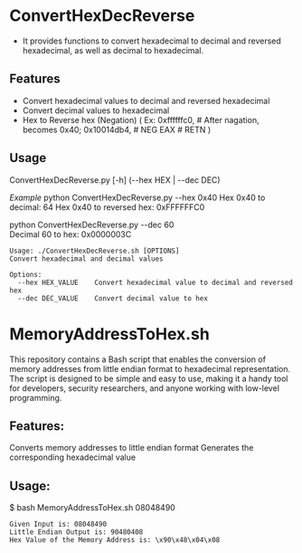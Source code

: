 # ConvertHexDecReverse
- It provides functions to convert hexadecimal to decimal and reversed hexadecimal, as well as decimal to hexadecimal.

## Features
- Convert hexadecimal values to decimal and reversed hexadecimal
- Convert decimal values to hexadecimal
- Hex to Reverse hex (Negation) ( Ex: 0xffffffc0,  # After nagation, becomes 0x40; 0x10014db4,   # NEG EAX # RETN ) 

## Usage 
ConvertHexDecReverse.py [-h] (--hex HEX | --dec DEC)

*Example*
python ConvertHexDecReverse.py --hex 0x40
Hex 0x40 to decimal: 64
Hex 0x40 to reversed hex: 0xFFFFFFC0

python ConvertHexDecReverse.py --dec 60  
Decimal 60 to hex: 0x0000003C

```
Usage: ./ConvertHexDecReverse.sh [OPTIONS]
Convert hexadecimal and decimal values

Options:
  --hex HEX_VALUE    Convert hexadecimal value to decimal and reversed hex
  --dec DEC_VALUE    Convert decimal value to hex
```

# MemoryAddressToHex.sh 

This repository contains a Bash script that enables the conversion of memory addresses from little endian format to hexadecimal representation. The script is designed to be simple and easy to use, making it a handy tool for developers, security researchers, and anyone working with low-level programming.

## Features:
  Converts memory addresses to little endian format
  Generates the corresponding hexadecimal value
  
## Usage:
$ bash MemoryAddressToHex.sh 08048490
``` 
Given Input is: 08048490
Little Endian Output is: 90480408 
Hex Value of the Memory Address is: \x90\x48\x04\x08
```

  
